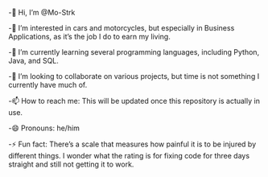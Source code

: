 -👋 Hi, I’m @Mo-Strk

-👀 I’m interested in cars and motorcycles, but especially in Business Applications, as it’s the job I do to earn my living.

-🌱 I’m currently learning several programming languages, including Python, Java, and SQL.

-💞️ I’m looking to collaborate on various projects, but time is not something I currently have much of.

-📫 How to reach me: This will be updated once this repository is actually in use.

-😄 Pronouns: he/him

-⚡ Fun fact: There’s a scale that measures how painful it is to be injured by different things. I wonder what the rating is for fixing code for three days straight and still not getting it to work.

 
<!---
Mo-Strk/Mo-Strk is a ✨ special ✨ repository because its `README.md` (this file) appears on your GitHub profile.
You can click the Preview link to take a look at your changes.
--->
